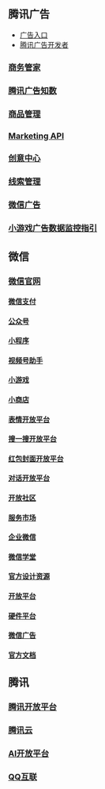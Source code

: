 ## 腾讯广告

- [广告入口](https://ad.qq.com/)
- [腾讯广告开发者](https://developers.e.qq.com/)
### [商务管家](https://e.qq.com/bm/#/)
### [腾讯广告知数](https://dmp.qq.com/dmp)
### [商品管理](https://youhuo.qq.com/)
### [Marketing API](https://developers.e.qq.com/docs/ads)
### [创意中心](https://chuangyi.qq.com/)
### [线索管理](https://leads.qq.com/)
### [微信广告](https://ad.weixin.qq.com/main.html#/)
### [⼩游戏⼴告数据监控指引](https://ad.weixin.qq.com/pdf.html?post_id=U2FsdGVkX19aLuD2r1tuKNq/kQ5LjTlvIJr88NrPuqc=?_blank)

## 微信

### [微信官网](https://weixin.qq.com/)
#### [微信支付](https://pay.weixin.qq.com/index.php/core/home/login?return_url=%2F)
#### [公众号](https://mp.weixin.qq.com/)
#### [小程序](https://mp.weixin.qq.com/cgi-bin/wx)
#### [视频号助手](https://channels.weixin.qq.com/)
#### [小游戏](https://game.weixin.qq.com/cgi-bin/h5/static/minigame/creative/index.html)
#### [小商店](https://shop.weixin.qq.com/)
#### [表情开放平台](https://sticker.weixin.qq.com/cgi-bin/mmemoticon-bin/loginpage?t=login/index)
#### [搜一搜开放平台](https://search.weixin.qq.com/)
#### [红包封面开放平台](https://cover.weixin.qq.com/cgi-bin/mmcover-bin/readtemplate?t=page/index#/)
#### [对话开放平台](https://openai.weixin.qq.com/)
#### [开放社区](https://developers.weixin.qq.com/community/develop/mixflow)
#### [服务市场](https://fuwu.weixin.qq.com/)
#### [企业微信](https://work.weixin.qq.com/)
#### [微信学堂](https://developers.weixin.qq.com/community/business)
#### [官方设计资源](https://wechat.design/tool/brand/)
#### [开放平台](https://open.weixin.qq.com/)
#### [硬件平台](https://iot.weixin.qq.com/)
#### [微信广告](https://ad.weixin.qq.com/main.html#/)
#### [官方文档](https://developers.weixin.qq.com/doc/)

## 腾讯
### [腾讯开放平台](https://open.tencent.com/)
### [腾讯云](https://cloud.tencent.com/)
### [AI开放平台](https://ai.qq.com/)
### [QQ互联](https://wiki.connect.qq.com/)



